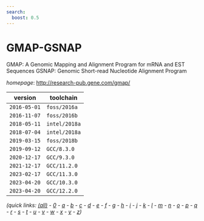 ```yaml
---
search:
  boost: 0.5
---
```

# GMAP-GSNAP

GMAP: A Genomic Mapping and Alignment Program for mRNA and EST Sequences  GSNAP: Genomic Short-read Nucleotide Alignment Program

*homepage*: <http://research-pub.gene.com/gmap/>

version | toolchain
--------|----------
``2016-05-01`` | ``foss/2016a``
``2016-11-07`` | ``foss/2016b``
``2018-05-11`` | ``intel/2018a``
``2018-07-04`` | ``intel/2018a``
``2019-03-15`` | ``foss/2018b``
``2019-09-12`` | ``GCC/8.3.0``
``2020-12-17`` | ``GCC/9.3.0``
``2021-12-17`` | ``GCC/11.2.0``
``2023-02-17`` | ``GCC/11.3.0``
``2023-04-20`` | ``GCC/10.3.0``
``2023-04-20`` | ``GCC/12.2.0``


*(quick links: [(all)](../index.md) - [0](../0/index.md) - [a](../a/index.md) - [b](../b/index.md) - [c](../c/index.md) - [d](../d/index.md) - [e](../e/index.md) - [f](../f/index.md) - [g](../g/index.md) - [h](../h/index.md) - [i](../i/index.md) - [j](../j/index.md) - [k](../k/index.md) - [l](../l/index.md) - [m](../m/index.md) - [n](../n/index.md) - [o](../o/index.md) - [p](../p/index.md) - [q](../q/index.md) - [r](../r/index.md) - [s](../s/index.md) - [t](../t/index.md) - [u](../u/index.md) - [v](../v/index.md) - [w](../w/index.md) - [x](../x/index.md) - [y](../y/index.md) - [z](../z/index.md))*


